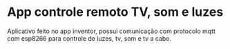 # App controle remoto TV, som e luzes
 Aplicativo feito no app inventor, possui comunicação com protocolo mqtt com esp8266 para controle de luzes, tv, som e tv a cabo.
